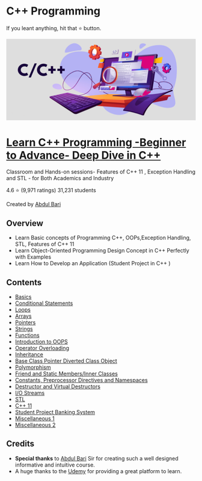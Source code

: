 # C++ Programming

If you leant anything, hit that ⭐ button.

[![Preview](cplusplus.png)](https://github.com/afkniladri/Cplusplus-Programming)

# [Learn C++ Programming -Beginner to Advance- Deep Dive in C++](https://www.udemy.com/course/cpp-deep-dive/)

Classroom and Hands-on sessions- Features of C++ 11 , Exception Handling and STL - for Both Academics and Industry

4.6 ⭐ (9,971 ratings) 31,231 students

Created by [Abdul Bari](https://www.udemy.com/course/cpp-deep-dive/#instructor-1)

## Overview

* Learn Basic concepts of Programming C++, OOPs,Exception Handling, STL, Features of C++ 11
* Learn Object-Oriented Programming Design Concept in C++ Perfectly with Examples
* Learn How to Develop an Application (Student Project in C++ )

## Contents

- [Basics](https://github.com/afkniladri/Cplusplus-Programming/tree/main/1.Basics)
- [Conditional Statements](https://github.com/afkniladri/Cplusplus-Programming/tree/main/2.Conditional%20Statements)
- [Loops](https://github.com/afkniladri/Cplusplus-Programming/tree/main/3.Loops)
- [Arrays](https://github.com/afkniladri/Cplusplus-Programming/tree/main/4.Arrays)
- [Pointers](https://github.com/afkniladri/Cplusplus-Programming/tree/main/5.Pointers)
- [Strings](https://github.com/afkniladri/Cplusplus-Programming/tree/main/6.String)
- [Functions](https://github.com/afkniladri/Cplusplus-Programming/tree/main/7.Functions)
- [Introduction to OOPS](https://github.com/afkniladri/Cplusplus-Programming/tree/main/8.Inroduction%20to%20OOPS)
- [Operator Overloading](https://github.com/afkniladri/Cplusplus-Programming/tree/main/9.Operator%20Overloading)
- [Inheritance](https://github.com/afkniladri/Cplusplus-Programming/tree/main/9.Operator%20Overloading)
- [Base Class Pointer Diverted Class Object](https://github.com/afkniladri/Cplusplus-Programming/tree/main/11.Base%20Class%20Pointer%20Derived%20Class%20Object)
- [Polymorphism](https://github.com/afkniladri/Cplusplus-Programming/tree/main/12.Polymorphism)
- [Friend and Static Members/Inner Classes](#configuration)
- [Constants, Preprocessor Directives and Namespaces](#current-status)
- [Destructor and Virtual Destructors](#dsdt-ssdt)
- [I/O Streams](#credits)
- [STL](#credits)
- [C++ 11](#credits)
- [Student Project Banking System](#credits)
- [Miscellaneous 1](#credits)
- [Miscellaneous 2](#credits)


## Credits

- **Special thanks** to [Abdul Bari](https://www.udemy.com/course/cpp-deep-dive/#instructor-1) Sir for creating such a well designed informative and intuitive course.
- A huge thanks to the [Udemy](www.udemy.com) for providing a great platform to learn. 
